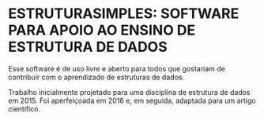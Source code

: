 # ESTRUTURASIMPLES: SOFTWARE PARA APOIO AO ENSINO DE ESTRUTURA DE DADOS

Esse software é de uso livre e aberto para todos que gostariam de contribuir com o aprendizado de estruturas de dados.

Trabalho inicialmente projetado para uma disciplina de estrutura de dados em 2015.
Foi aperfeiçoada em 2016 e, em seguida, adaptada para um artigo científico.
